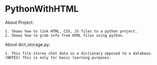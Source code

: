 ﻿# PythonWithHTML

About Project:

    1. Shows how to link HTML, CSS, JS files to a python project.
    2. Shows how to grab info from HTML files using python.


About dict_storage.py:

    1. This file stores chat data in a dictionary opposed to a database.
    (NOTES) This is only for basic learning purposes. 
